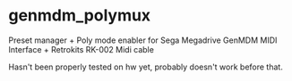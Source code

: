 # genmdm_polymux

Preset manager + Poly mode enabler for Sega Megadrive GenMDM MIDI Interface + Retrokits RK-002 Midi cable

Hasn't been properly tested on hw yet, probably doesn't work before that.
